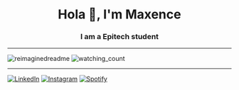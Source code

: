 <h1 align="center">Hola 👋, I'm Maxence</h1>
<h3 align="center">I am a Epitech student</h3>

***

<img src="https://myreadme.vercel.app/api/embed/ImMaxence?panels=userstatistics,toplanguages,commitgraph" alt="reimaginedreadme" />

<img src="https://komarev.com/ghpvc/?username=ImMaxence&color=blueviolet&label=PROFILE+VIEWS" alt="watching_count" />

***

<a href="https://www.linkedin.com/in/maxence-bonnici-77b540250/" target="_blank"><img src="https://img.shields.io/badge/LinkedIn-%230077B5.svg?&style=flat-square&logo=linkedin&logoColor=white" alt="LinkedIn"></a>
<a href="https://instagram.com/max.bnici?igshid=MzMyNGUyNmU2YQ%3D%3D&utm_source=qr" target="_blank"><img src="https://img.shields.io/badge/Instagram-%23E4405F.svg?&style=flat-square&logo=instagram&logoColor=white" alt="Instagram"></a>
<a href="https://spotify.link/HLK0Od3qMDb" target="_blank"><img src="https://img.shields.io/badge/Spotify-%231ED760.svg?&style=flat-square&logo=spotify&logoColor=white" alt="Spotify"></a>
